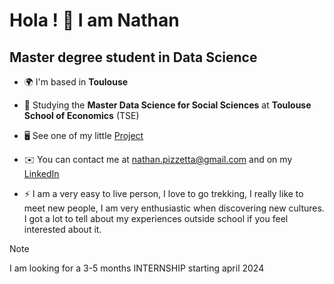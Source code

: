 <!--
**nate-pizz/nate-pizz** is a ✨ _special_ ✨ repository because its `README.md` (this file) appears on your GitHub profile.

Here are some ideas to get you started:

- 🔭 I’m currently working on ...
- 🌱 I’m currently learning ...
- 👯 I’m looking to collaborate on ...
- 🤔 I’m looking for help with ...
- 💬 Ask me about ...
- 📫 How to reach me: ...
- 😄 Pronouns: ...
- ⚡ Fun fact: ...
-->

Hola ! 👋 I am Nathan
=====================
Master degree student in Data Science
--------------  

* 🌍  I'm based in **Toulouse**

* 🧠  Studying the **Master Data Science for Social Sciences** at **Toulouse School of Economics** (TSE)
  
* 🖥️  See one of my little [Project](http://n-pizzetta.github.io/r-project/)

* ✉️  You can contact me at [nathan.pizzetta@gmail.com](mailto:nathan.pizzetta@gmail.com)
      and on my [LinkedIn](https://www.linkedin.com/in/n-pizzetta)

* ⚡  I am a very easy to live person, I love to go trekking,  I really like to meet new people, I am very enthusiastic when discovering new cultures. I got a lot to tell about my experiences outside school if you feel interested about it.


> [!NOTE]
> I am looking for a 3-5 months INTERNSHIP starting april 2024
